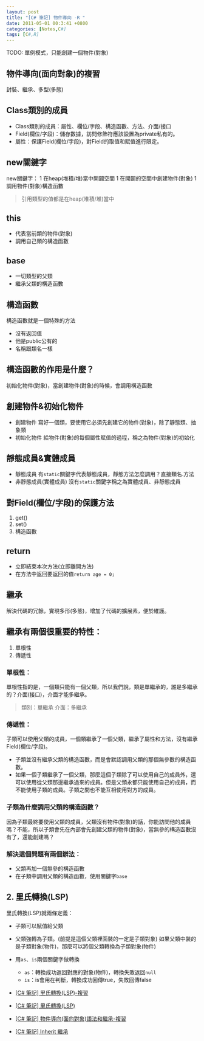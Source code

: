 ```yaml
---
layout: post
title: "[C# 筆記] 物件導向 -R "
date: 2011-05-01 00:3:41 +0800
categories: [Notes,C#]
tags: [C#,R]
---
```


TODO: 單例模式，只能創建一個物件(對象)

## 物件導向(面向對象)的複習
封裝、繼承、多型(多態)

## Class類別的成員
- Class類別的成員：屬性、欄位/字段、構造函數、方法、介面/接口
- Field(欄位/字段)：儲存數據，訪問修飾符應該設置為private私有的。
- 屬性：保護Field(欄位/字段)，對Field的取值和賦值進行限定。

## new關鍵字
new關鍵字：
1 在heap(堆積/堆)當中開闢空間
1 在開闢的空間中創建物件(對象)
1 調用物件(對象)構造函數
>引用類型的值都是在heap(堆積/堆)當中

## this
- 代表當前類的物件(對象)
- 調用自己類的構造函數

## base
- 一切類型的父類
- 繼承父類的構造函數

## 構造函數
構造函數就是一個特殊的方法
- 沒有返回值
- 他是public公有的
- 名稱跟類名一樣

## 構造函數的作用是什麼？
初始化物件(對象)，當創建物件(對象)的時候，會調用構造函數

## 創建物件&初始化物件
- 創建物件
寫好一個類，要使用它必須先創建它的物件(對象)，除了靜態類、抽象類
- 初始化物件
給物件(對象)的每個屬性賦值的過程，稱之為物件(對象)的初始化

## 靜態成員&實體成員
- 靜態成員
有`static`關鍵字代表靜態成員，靜態方法怎麼調用？直接類名.方法
- 非靜態成員(實體成員)
沒有`static`關鍵字稱之為實體成員、非靜態成員

## 對Field(欄位/字段)的保護方法
1. get()
2. set()
3. 構造函數

## return
- 立即結束本次方法(立即離開方法)
- 在方法中返回要返回的值`return age = 0;`

## 繼承
解決代碼的冗餘，實現多形(多態)，增加了代碼的擴展素，便於維護。

## 繼承有兩個很重要的特性：
1. 單根性
1. 傳遞性
  
### 單根性：
單根性指的是，一個類只能有一個父類，所以我們說，類是單繼承的，誰是多繼承的？介面(接口)，介面才能多繼承。
> 類別：單繼承
> 介面：多繼承

### 傳遞性：
子類可以使用父類的成員，一個類繼承了一個父類，繼承了屬性和方法，沒有繼承Field(欄位/字段)。
- 子類並沒有繼承父類的構造函數，而是會默認調用父類的那個無參數的構造函數。
- 如果一個子類繼承了一個父類，那麼這個子類除了可以使用自己的成員外，還可以使用從父類那邊繼承過來的成員。但是父類永都只能使用自己的成員，而不能使用子類的成員。子類之間也不能互相使用對方的成員。

### 子類為什麼調用父類的構造函數？
因為子類最終要使用父類的成員，父類沒有物件(對象)的話，你能訪問他的成員嗎？不能，所以子類會先在內部會先創建父類的物件(對象)，當無參的構造函數沒有了，還能創建嗎？

### 解決這個問題有兩個辦法：
- 父類再加一個無參的構造函數
- 在子類中調用父類的構造函數，使用關鍵字`base`


## 2. 里氏轉換(LSP)
里氏轉換(LSP)就兩條定義：
- 子類可以賦值給父類
- 父類強轉為子類。(前提是這個父類裡面裝的一定是子類對象)
如果父類中裝的是子類對象(物件)，那麼可以將個父類轉換為子類對象(物件)    
- 用`as`、`is`兩個關鍵字做轉換
    - `as`：轉換成功返回對應的對象(物件)，轉換失敗返回`null`
    - `is`：is會用在判斷，轉換成功回傳true，失敗回傳false

        
- [[C# 筆記] 里氏轉換(LSP)-複習](https://riivalin.github.io/posts/lsp-1/)
- [[C# 筆記] 里氏轉換(LSP)](https://riivalin.github.io/posts/lsp/)
- [[C# 筆記] 物件導向(面向對象)語法和繼承-複習](https://riivalin.github.io/posts/oo/)
- [[C# 筆記] Inherit 繼承](https://riivalin.github.io/posts/inherit/)